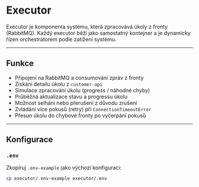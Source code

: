 # Executor

Executor je komponenta systému, která zpracovává úkoly z fronty (RabbitMQ). Každý executor běží jako samostatný kontejner a je dynamicky řízen orchestrátorem podle zatížení systému.

---

## Funkce

- Připojení na RabbitMQ a consumování zpráv z fronty
- Získání detailu úkolu z `customer-api`
- Simulace zpracování úkolu (progress / náhodné chyby)
- Průběžná aktualizace stavu a progressu úkolu
- Možnost selhání nebo přerušení z důvodu zrušení
- Zvládání více pokusů (retry) při `ConnectionTimeoutError`
- Přesun úkolu do chybové fronty po vyčerpání pokusů

---

## Konfigurace

### `.env`

Zkopíruj `.env-example` jako výchozí konfiguraci:

```bash
cp executor/.env-example executor/.env

